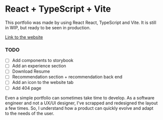 # React + TypeScript + Vite

This portfolio was made by using React React, TypeScript and Vite.
It is still in WIP, but ready to be seen in production.

[Link to the website](https://www.aurelien-brachet.com/)

### TODO

- [ ] Add components to storybook
- [ ] Add an experience section
- [ ] Download Resume
- [ ] Recommendation section + recommendation back end
- [ ] Add an icon to the website tab 
- [ ] Add 404 page

Even a simple portfolio can sometimes take time to develop. 
As a software engineer and not a UX/UI designer, I've scrapped and redesigned the layout a few times. 
So, I understand how a product can quickly evolve and adapt to the needs of the user.
